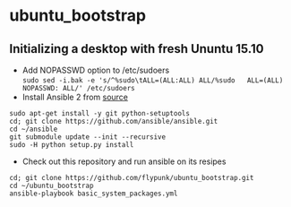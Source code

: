 # ubuntu_bootstrap

## Initializing a desktop with fresh Ununtu 15.10
- Add NOPASSWD option to /etc/sudoers  
`sudo sed -i.bak -e 's/^%sudo\tALL=(ALL:ALL) ALL/%sudo   ALL=(ALL) NOPASSWD: ALL/' /etc/sudoers`
- Install Ansible 2 from [source](https://github.com/ansible/ansible)
```
sudo apt-get install -y git python-setuptools
cd; git clone https://github.com/ansible/ansible.git
cd ~/ansible
git submodule update --init --recursive
sudo -H python setup.py install
```
- Check out this repository and run ansible on its resipes
```
cd; git clone https://github.com/flypunk/ubuntu_bootstrap.git
cd ~/ubuntu_bootstrap
ansible-playbook basic_system_packages.yml
```
